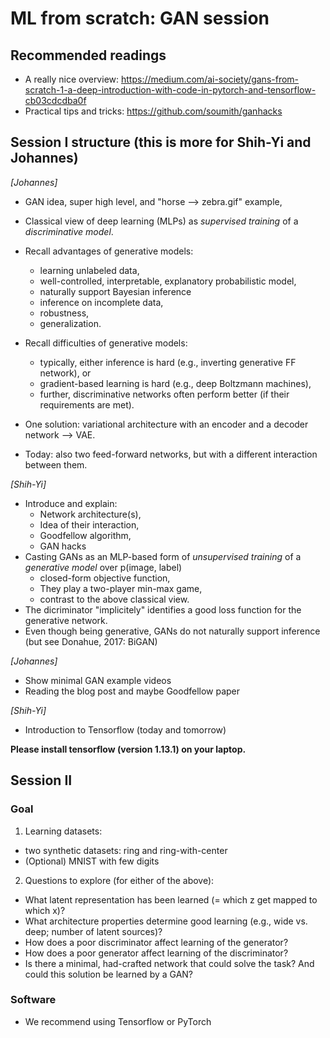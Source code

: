 # ML from scratch: GAN session

## Recommended readings

- A really nice overview: https://medium.com/ai-society/gans-from-scratch-1-a-deep-introduction-with-code-in-pytorch-and-tensorflow-cb03cdcdba0f
- Practical tips and tricks: https://github.com/soumith/ganhacks


## Session I structure (this is more for Shih-Yi and Johannes)

_[Johannes]_
- GAN idea, super high level, and "horse --> zebra.gif" example,
- Classical view of deep learning (MLPs) as _supervised training_ of a _discriminative model_.
- Recall advantages of generative models:
  * learning unlabeled data,
  * well-controlled, interpretable, explanatory probabilistic model,
  * naturally support Bayesian inference
  * inference on incomplete data,
  * robustness,
  * generalization.
- Recall difficulties of generative models:
  * typically, either inference is hard (e.g., inverting generative FF network), or
  * gradient-based learning is hard (e.g., deep Boltzmann machines),
  * further, discriminative networks often perform better (if their requirements are met).

- One solution: variational architecture with an encoder and a decoder network --> VAE.
- Today: also two feed-forward networks, but with a different interaction between them.

_[Shih-Yi]_
- Introduce and explain:
  * Network architecture(s),
  * Idea of their interaction,
  * Goodfellow algorithm,
  * GAN hacks
- Casting GANs as an MLP-based form of _unsupervised training_ of a _generative model_ over p(image, label)
  * closed-form objective function,
  * They play a two-player min-max game,
  * contrast to the above classical view.
- The dicriminator "implicitely" identifies a good loss function for the generative network.
- Even though being generative, GANs do not naturally support inference (but see Donahue, 2017: BiGAN)

_[Johannes]_
- Show minimal GAN example videos
- Reading the blog post and maybe Goodfellow paper

_[Shih-Yi]_
- Introduction to Tensorflow (today and tomorrow)

**Please install tensorflow (version 1.13.1) on your laptop.**



## Session II

### Goal

1. Learning datasets:
  *  two synthetic datasets: ring and ring-with-center
  * (Optional) MNIST with few digits
2. Questions to explore (for either of the above):
  * What latent representation has been learned (= which z get mapped to which x)?
  * What architecture properties determine good learning (e.g., wide vs. deep; number of latent sources)?
  * How does a poor discriminator affect learning of the generator?
  * How does a poor generator affect learning of the discriminator?
  * Is there a minimal, had-crafted network that could solve the task? And could this solution be learned by a GAN?

### Software
* We recommend using Tensorflow or PyTorch

